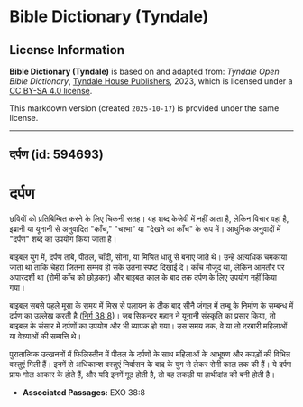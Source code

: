 # Bible Dictionary (Tyndale)

## License Information

**Bible Dictionary (Tyndale)** is based on and adapted from: _Tyndale Open Bible Dictionary_, [Tyndale House Publishers](https://tyndaleopenresources.com/), 2023, which is licensed under a [CC BY-SA 4.0 license](https://creativecommons.org/licenses/by-sa/4.0/legalcode.en).

This markdown version (created `2025-10-17`) is provided under the same license.



--------------------------------

## दर्पण (id: 594693)

दर्पण
=====

छवियों को प्रतिबिम्बित करने के लिए चिकनी सतह। यह शब्द केजेवी में नहीं आता है, लेकिन विचार वहां है, इब्रानी या यूनानी से अनुवादित "काँच," "चश्मा" या "देखने का काँच" के रूप में। आधुनिक अनुवादों में "दर्पण" शब्द का उपयोग किया जाता है।

बाइबल युग में, दर्पण तांबे, पीतल, चाँदी, सोना, या मिश्रित धातु से बनाए जाते थे। उन्हें अत्यधिक चमकाया जाता था ताकि चेहरा जितना सम्भव हो सके उतना स्पष्ट दिखाई दे। काँच मौजूद था, लेकिन आमतौर पर अपारदर्शी था (रोमी काँच को छोड़कर) और बाइबल काल के बाद तक दर्पण के लिए उपयोग नहीं किया गया।

बाइबल सबसे पहले मूसा के समय में मिस्र से पलायन के ठीक बाद सीनै जंगल में तम्बू के निर्माण के सम्बन्ध में दर्पण का उल्लेख करती है ([निर्ग 38:8](https://ref.ly/Exod38:8))। जब सिकन्दर महान ने यूनानी संस्कृति का प्रसार किया, तो बाइबल के संसार में दर्पणों का उपयोग और भी व्यापक हो गया। उस समय तक, वे या तो दरबारी महिलाओं या वेश्याओं की सम्पत्ति थे।

पुरातात्विक उत्खननों में फिलिस्तीन में पीतल के दर्पणों के साथ महिलाओं के आभूषण और कपड़ों की विभिन्न वस्तुएं मिली हैं। इनमें से अधिकान्श वस्तुएं निर्वासन के बाद के युग से लेकर रोमी काल तक की हैं। ये दर्पण प्रायः गोल आकार के होते हैं, और यदि इनमें मूठ होती है, तो वह लकड़ी या हाथीदांत की बनी होती है।

* **Associated Passages:** EXO 38:8

